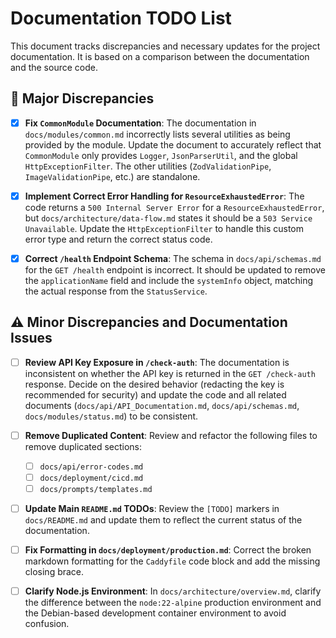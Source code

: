 # Documentation TODO List

This document tracks discrepancies and necessary updates for the project documentation. It is based on a comparison between the documentation and the source code.

## 🚨 Major Discrepancies

- [x] **Fix `CommonModule` Documentation**: The documentation in `docs/modules/common.md` incorrectly lists several utilities as being provided by the module. Update the document to accurately reflect that `CommonModule` only provides `Logger`, `JsonParserUtil`, and the global `HttpExceptionFilter`. The other utilities (`ZodValidationPipe`, `ImageValidationPipe`, etc.) are standalone.

- [x] **Implement Correct Error Handling for `ResourceExhaustedError`**: The code returns a `500 Internal Server Error` for a `ResourceExhaustedError`, but `docs/architecture/data-flow.md` states it should be a `503 Service Unavailable`. Update the `HttpExceptionFilter` to handle this custom error type and return the correct status code.

- [x] **Correct `/health` Endpoint Schema**: The schema in `docs/api/schemas.md` for the `GET /health` endpoint is incorrect. It should be updated to remove the `applicationName` field and include the `systemInfo` object, matching the actual response from the `StatusService`.

## ⚠️ Minor Discrepancies and Documentation Issues

- [ ] **Review API Key Exposure in `/check-auth`**: The documentation is inconsistent on whether the API key is returned in the `GET /check-auth` response. Decide on the desired behavior (redacting the key is recommended for security) and update the code and all related documents (`docs/api/API_Documentation.md`, `docs/api/schemas.md`, `docs/modules/status.md`) to be consistent.

- [ ] **Remove Duplicated Content**: Review and refactor the following files to remove duplicated sections:
  - [ ] `docs/api/error-codes.md`
  - [ ] `docs/deployment/cicd.md`
  - [ ] `docs/prompts/templates.md`

- [ ] **Update Main `README.md` TODOs**: Review the `[TODO]` markers in `docs/README.md` and update them to reflect the current status of the documentation.

- [ ] **Fix Formatting in `docs/deployment/production.md`**: Correct the broken markdown formatting for the `Caddyfile` code block and add the missing closing brace.

- [ ] **Clarify Node.js Environment**: In `docs/architecture/overview.md`, clarify the difference between the `node:22-alpine` production environment and the Debian-based development container environment to avoid confusion.
